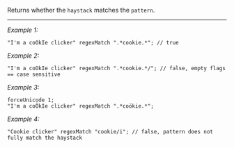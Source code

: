 Returns whether the `haystack` matches the `pattern`.


---
*Example 1:*
```sqf
"I'm a coOkIe clicker" regexMatch ".*cookie.*"; // true
```

*Example 2:*
```sqf
"I'm a coOkIe clicker" regexMatch ".*cookie.*/"; // false, empty flags == case sensitive
```

*Example 3:*
```sqf
forceUnicode 1;
"I'm a coÖkIe clicker" regexMatch ".*coökie.*";
```

*Example 4:*
```sqf
"Cookie clicker" regexMatch "cookie/i"; // false, pattern does not fully match the haystack
```
